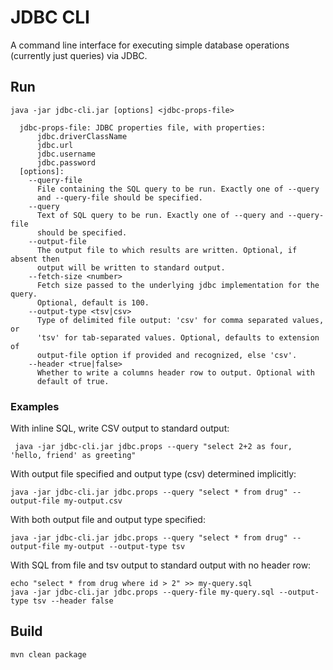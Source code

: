 # JDBC CLI

A command line interface for executing simple database operations (currently just queries) via JDBC.

## Run

```console
java -jar jdbc-cli.jar [options] <jdbc-props-file>

  jdbc-props-file: JDBC properties file, with properties:
      jdbc.driverClassName
      jdbc.url
      jdbc.username
      jdbc.password
  [options]:
    --query-file
      File containing the SQL query to be run. Exactly one of --query
      and --query-file should be specified.
    --query
      Text of SQL query to be run. Exactly one of --query and --query-file
      should be specified.
    --output-file
      The output file to which results are written. Optional, if absent then
      output will be written to standard output.
    --fetch-size <number>
      Fetch size passed to the underlying jdbc implementation for the query.
      Optional, default is 100.
    --output-type <tsv|csv>
      Type of delimited file output: 'csv' for comma separated values, or
      'tsv' for tab-separated values. Optional, defaults to extension of
      output-file option if provided and recognized, else 'csv'.
    --header <true|false>
      Whether to write a columns header row to output. Optional with
      default of true.
```

### Examples
With inline SQL, write CSV output to standard output:
```console
 java -jar jdbc-cli.jar jdbc.props --query "select 2+2 as four, 'hello, friend' as greeting"
 ```

With output file specified and output type (csv) determined implicitly:
```console
java -jar jdbc-cli.jar jdbc.props --query "select * from drug" --output-file my-output.csv
```

With both output file and output type specified:
```console
java -jar jdbc-cli.jar jdbc.props --query "select * from drug" --output-file my-output --output-type tsv
```
With SQL from file and tsv output to standard output with no header row:
```console
echo "select * from drug where id > 2" >> my-query.sql
java -jar jdbc-cli.jar jdbc.props --query-file my-query.sql --output-type tsv --header false
```

## Build

```
mvn clean package
```
